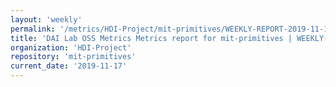 ```yaml
---
layout: 'weekly'
permalink: '/metrics/HDI-Project/mit-primitives/WEEKLY-REPORT-2019-11-17'
title: 'DAI Lab OSS Metrics Metrics report for mit-primitives | WEEKLY-REPORT-2019-11-17'
organization: 'HDI-Project'
repository: 'mit-primitives'
current_date: '2019-11-17'
---
```

